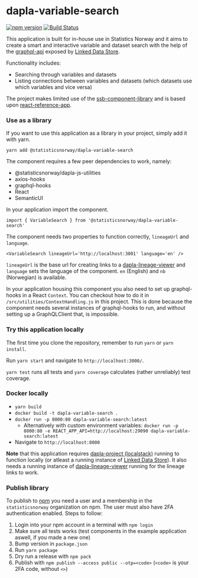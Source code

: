 # dapla-variable-search
[![npm version](https://badge.fury.io/js/%40statisticsnorway%2Fdapla-variable-search.svg)](https://badge.fury.io/js/%40statisticsnorway%2Fdapla-variable-search)
[![Build Status](https://dev.azure.com/statisticsnorway/Dapla/_apis/build/status/Frontends/statisticsnorway.dapla-variable-search?branchName=master)](https://dev.azure.com/statisticsnorway/Dapla/_build/latest?definitionId=132&branchName=master)

This application is built for in-house use in Statistics Norway and it aims to create a smart and interactive variable
and dataset search with the help of the 
[graphql-api](https://github.com/statisticsnorway/linked-data-store-documentation/blob/master/docs/graphql-api.adoc) 
exposed by [Linked Data Store](https://github.com/statisticsnorway/linked-data-store-documentation).

Functionality includes:
* Searching through variables and datasets
* Listing connections between variables and datasets (which datasets use which variables and vice versa)

The project makes limited use of the [ssb-component-library](https://github.com/statisticsnorway/ssb-component-library)
and is based upon [react-reference-app](https://github.com/statisticsnorway/react-reference-app).

### Use as a library
If you want to use this application as a library in your project, simply add it with yarn.

`yarn add @statisticsnorway/dapla-variable-search`

The component requires a few peer dependencies to work, namely:

* @statisticsnorway/dapla-js-utilities
* axios-hooks
* graphql-hooks
* React
* SemanticUI

In your application import the component.

`import { VariableSearch } from '@statisticsnorway/dapla-variable-search'`

The component needs two properties to function correctly, `lineageUrl` and `language`.

`<VariableSearch lineageUrl='http://localhost:3001' language='en' />`

`lineageUrl` is the base url for creating links to a [dapla-lineage-viewer](https://github.com/statisticsnorway/dapla-lineage-viewer) 
and `language` sets the language of the component. `en` (English) and `nb` (Norwegian) is available.

In your application housing this component you also need to set up graphql-hooks in a React `Context`.
You can checkout how to do it in `/src/utilities/ContextHandling.js` in this project. This is done because the component
needs several instances of graphql-hooks to run, and without setting up a GraphQLClient that, is impossible.

### Try this application locally
The first time you clone the repository, remember to run `yarn` or `yarn install`.

Run `yarn start` and navigate to `http://localhost:3000/`.

`yarn test` runs all tests and `yarn coverage` calculates (rather unreliably) test coverage.

### Docker locally
* `yarn build`
* `docker build -t dapla-variable-search .`
* `docker run -p 8000:80 dapla-variable-search:latest`
  * Alternatively with custom environment variables: `docker run -p 8000:80 -e REACT_APP_API=http://localhost:29090 dapla-variable-search:latest`
* Navigate to `http://localhost:8000`

**Note** that this application requires [dapla-project (localstack)](https://github.com/statisticsnorway/dapla-project/blob/master/localstack/README.md)
running to function locally (or atleast a running instance of [Linked Data Store](https://github.com/statisticsnorway/linked-data-store-documentation)).
It also needs a running instance of [dapla-lineage-viewer](https://github.com/statisticsnorway/dapla-lineage-viewer)
running for the lineage links to work.

### Publish library
To publish to [npm](https://www.npmjs.com/) you need a user and a membership in the `statisticsnorway` organization on 
npm. The user must also have 2FA authentication enabled. Steps to follow:

1. Login into your npm account in a terminal with `npm login`
2. Make sure all tests works (test components in the example application aswell, if you made a new one)
3. Bump version in `package.json`
4. Run `yarn package`
5. Dry run a release with `npm pack`
6. Publish with `npm publish --access public --otp=<code>` (`<code>` is your 2FA code, without `<>`)
